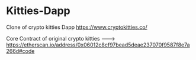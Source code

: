 # Kitties-Dapp
Clone of  crypto kitties Dapp https://www.cryptokitties.co/ 

Core Contract of original crypto kitties ---> https://etherscan.io/address/0x06012c8cf97bead5deae237070f9587f8e7a266d#code


